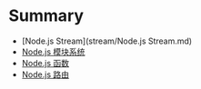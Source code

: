 # Summary

* [Node.js Stream](stream/Node.js Stream.md)
* [Node.js 模块系统](module/module.md)
* [Node.js 函数](function/function.md)
* [Node.js 路由](route/route.md)